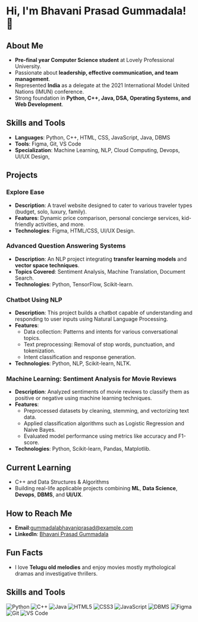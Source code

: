 # Hi, I'm Bhavani Prasad Gummadala! 👋

## About Me
- **Pre-final year Computer Science student** at Lovely Professional University.
- Passionate about **leadership, effective communication, and team management**.
- Represented **India** as a delegate at the 2021 International Model United Nations (IMUN) conference.
- Strong foundation in **Python, C++, Java, DSA, Operating Systems, and Web Development**.

## Skills and Tools
- **Languages**: Python, C++, HTML, CSS, JavaScript, Java, DBMS
- **Tools**: Figma, Git, VS Code
- **Specialization**: Machine Learning, NLP, Cloud Computing, Devops, UI/UX Design, 

## Projects
### Explore Ease
- **Description**: A travel website designed to cater to various traveler types (budget, solo, luxury, family).
- **Features**: Dynamic price comparison, personal concierge services, kid-friendly activities, and more.
- **Technologies**: Figma, HTML/CSS, UI/UX Design.

### Advanced Question Answering Systems
- **Description**: An NLP project integrating **transfer learning models** and **vector space techniques**.
- **Topics Covered**: Sentiment Analysis, Machine Translation, Document Search.
- **Technologies**: Python, TensorFlow, Scikit-learn.

### Chatbot Using NLP
- **Description**: This project builds a chatbot capable of understanding and responding to user inputs using Natural Language Processing.
- **Features**:
  - Data collection: Patterns and intents for various conversational topics.
  - Text preprocessing: Removal of stop words, punctuation, and tokenization.
  - Intent classification and response generation.
- **Technologies**: Python, NLP, Scikit-learn, NLTK.

### Machine Learning: Sentiment Analysis for Movie Reviews
- **Description**: Analyzed sentiments of movie reviews to classify them as positive or negative using machine learning techniques.
- **Features**:
  - Preprocessed datasets by cleaning, stemming, and vectorizing text data.
  - Applied classification algorithms such as Logistic Regression and Naive Bayes.
  - Evaluated model performance using metrics like accuracy and F1-score.
- **Technologies**: Python, Scikit-learn, Pandas, Matplotlib.

## Current Learning
- C++ and Data Structures & Algorithms
- Building real-life applicable projects combining **ML**, **Data Science**, **Devops**, **DBMS**, and **UI/UX**.

## How to Reach Me
- **Email**:gummadalabhavaniprasad@example.com
- **LinkedIn**: [Bhavani Prasad Gummadala](www.linkedin.com/in/bhavaniprasadgummadala)


## Fun Facts
- I love **Telugu old melodies** and enjoy movies mostly mythological dramas and investigative thrillers.


## Skills and Tools

![Python](https://img.shields.io/badge/Python-3776AB?style=for-the-badge&logo=python&logoColor=white)
![C++](https://img.shields.io/badge/C++-00599C?style=for-the-badge&logo=cplusplus&logoColor=white)
![Java](https://img.shields.io/badge/Java-007396?style=for-the-badge&logo=java&logoColor=white)
![HTML5](https://img.shields.io/badge/HTML5-E34F26?style=for-the-badge&logo=html5&logoColor=white)
![CSS3](https://img.shields.io/badge/CSS3-1572B6?style=for-the-badge&logo=css3&logoColor=white)
![JavaScript](https://img.shields.io/badge/JavaScript-F7DF1E?style=for-the-badge&logo=javascript&logoColor=black)
![DBMS](https://img.shields.io/badge/DBMS-4A4A55?style=for-the-badge&logo=mysql&logoColor=white)
![Figma](https://img.shields.io/badge/Figma-F24E1E?style=for-the-badge&logo=figma&logoColor=white)
![Git](https://img.shields.io/badge/Git-F05032?style=for-the-badge&logo=git&logoColor=white)
![VS Code](https://img.shields.io/badge/VS%20Code-007ACC?style=for-the-badge&logo=visualstudiocode&logoColor=white)

